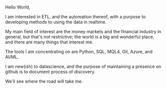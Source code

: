 Hello World,

I am interested in ETL, and the automation thereof, with a purpose to developing methods to using the data in realtime.

My main field of interest are the money markets and the financial industry in general, but that's not restrictive; the world is a big and wonderful place, and there are many things that interest me.  

The tools I am concentrating on are Python, SQL, MQL4, Git, Azure, and AI/ML.

I am new(ish) to datascience, and the purpose of maintaining a presence on github is to document process of discovery.  

We'll see where the road will take me.
